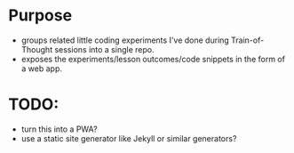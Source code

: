 # Purpose
- groups related little coding experiments I've done during Train-of-Thought sessions into a single repo.
- exposes the experiments/lesson outcomes/code snippets in the form of a web app.

# TODO:
- turn this into a PWA?
- use a static site generator like Jekyll or similar generators?